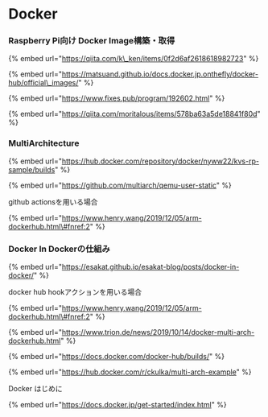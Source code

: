 # Docker

### Raspberry Pi向け Docker Image構築・取得

{% embed url="https://qiita.com/k\_ken/items/0f2d6af2618618982723" %}



{% embed url="https://matsuand.github.io/docs.docker.jp.onthefly/docker-hub/official\_images/" %}



{% embed url="https://www.fixes.pub/program/192602.html" %}



{% embed url="https://qiita.com/moritalous/items/578ba63a5de18841f80d" %}



### MultiArchitecture

{% embed url="https://hub.docker.com/repository/docker/nyww22/kvs-rp-sample/builds" %}



{% embed url="https://github.com/multiarch/qemu-user-static" %}





github actionsを用いる場合

{% embed url="https://www.henry.wang/2019/12/05/arm-dockerhub.html\#fnref:2" %}



### Docker In Dockerの仕組み

{% embed url="https://esakat.github.io/esakat-blog/posts/docker-in-docker/" %}





docker hub hookアクションを用いる場合

{% embed url="https://www.henry.wang/2019/12/05/arm-dockerhub.html\#fnref:2" %}



{% embed url="https://www.trion.de/news/2019/10/14/docker-multi-arch-dockerhub.html" %}

{% embed url="https://docs.docker.com/docker-hub/builds/" %}

{% embed url="https://hub.docker.com/r/ckulka/multi-arch-example" %}



Docker はじめに

{% embed url="https://docs.docker.jp/get-started/index.html" %}



